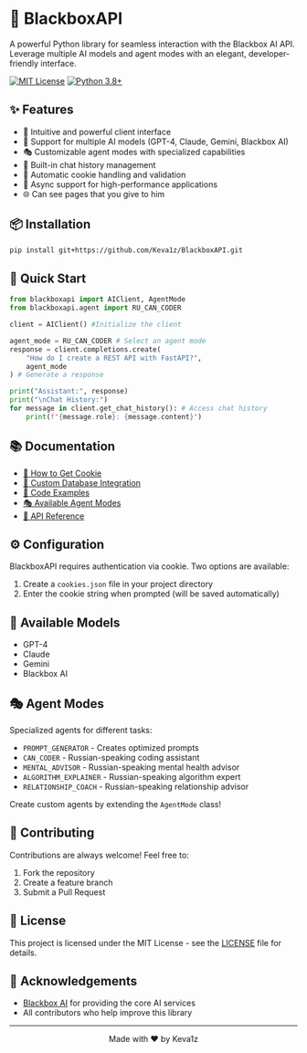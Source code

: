 # 🤖 BlackboxAPI

A powerful Python library for seamless interaction with the Blackbox AI API. Leverage multiple AI models and agent modes with an elegant, developer-friendly interface.

[![MIT License](https://img.shields.io/badge/License-MIT-green.svg)](https://choosealicense.com/licenses/mit/)
[![Python 3.8+](https://img.shields.io/badge/python-3.8+-blue.svg)](https://www.python.org/downloads/)

## ✨ Features

- 🚀 Intuitive and powerful client interface
- 🤖 Support for multiple AI models (GPT-4, Claude, Gemini, Blackbox AI)
- 🎭 Customizable agent modes with specialized capabilities
- 💾 Built-in chat history management
- 🍪 Automatic cookie handling and validation
- 🔄 Async support for high-performance applications
- 🌐 Can see pages that you give to him

## 📦 Installation

```bash
pip install git+https://github.com/Keva1z/BlackboxAPI.git
```

## 🚀 Quick Start

```python
from blackboxapi import AIClient, AgentMode
from blackboxapi.agent import RU_CAN_CODER

client = AIClient() #Initialize the client

agent_mode = RU_CAN_CODER # Select an agent mode
response = client.completions.create(
    "How do I create a REST API with FastAPI?",
    agent_mode
) # Generate a response

print("Assistant:", response)
print("\nChat History:") 
for message in client.get_chat_history(): # Access chat history
    print(f"{message.role}: {message.content}")
```

## 📚 Documentation

- [🍪 How to Get Cookie](examples/HowToGetCookie.md)
- [💾 Custom Database Integration](examples/HowToDB.md)
- [📝 Code Examples](tests/test_dialogue.py)
- [🎭 Available Agent Modes](blackboxapi/agent.py)
- [📖 API Reference](examples/ApiReference.md)

## ⚙️ Configuration

BlackboxAPI requires authentication via cookie. Two options are available:

1. Create a `cookies.json` file in your project directory
2. Enter the cookie string when prompted (will be saved automatically)

## 🤖 Available Models

- GPT-4
- Claude
- Gemini
- Blackbox AI

## 🎭 Agent Modes

Specialized agents for different tasks:

- `PROMPT_GENERATOR` - Creates optimized prompts
- `CAN_CODER` - Russian-speaking coding assistant
- `MENTAL_ADVISOR` - Russian-speaking mental health advisor
- `ALGORITHM_EXPLAINER` - Russian-speaking algorithm expert
- `RELATIONSHIP_COACH` - Russian-speaking relationship advisor

Create custom agents by extending the `AgentMode` class!

## 🤝 Contributing

Contributions are always welcome! Feel free to:

1. Fork the repository
2. Create a feature branch
3. Submit a Pull Request

## 📄 License

This project is licensed under the MIT License - see the [LICENSE](LICENSE) file for details.

## 🙏 Acknowledgements

- [Blackbox AI](https://www.blackbox.ai) for providing the core AI services
- All contributors who help improve this library

---

<p align="center">Made with ❤️ by Keva1z</p>